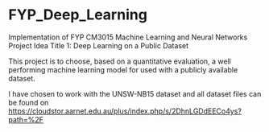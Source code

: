 # FYP_Deep_Learning
Implementation of FYP CM3015 Machine Learning and Neural Networks Project Idea Title 1: Deep Learning on a Public Dataset

This project is to choose, based on a quantitative evaluation, a well performing machine learning model for used with a publicly available dataset.

I have chosen to work with the UNSW-NB15 dataset and all dataset files can be found on https://cloudstor.aarnet.edu.au/plus/index.php/s/2DhnLGDdEECo4ys?path=%2F 


